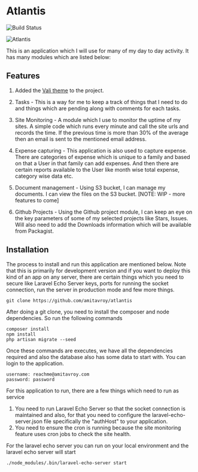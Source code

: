 # Atlantis

![Build Status](https://img.shields.io/travis/amitavroy/atlantis.svg)

![Atlantis](https://d15dxe0kapai5v.cloudfront.net/misc/primt_02.jpg)

This is an application which I will use for many of my day to day activity. It has many modules which are listed below:

## Features
1. Added the [Vali theme](https://pratikborsadiya.in/vali-admin/) to the project.

2. Tasks - This is a way for me to keep a track of things that I need to do and things which are pending along with comments for each tasks.

3. Site Monitoring - A module which I use to monitor the uptime of my sites. A simple code which runs every minute and call the site urls and records the time. If the previous time is more than 30% of the average then an email is sent to the mentioned email address.

4. Expense capturing - This application is also used to capture expense. There are categories of expense which is unique to a family and based on that a User in that family can add expenses. And then there are certain reports available to the User like month wise total expense, category wise data etc.

5. Document management - Using S3 bucket, I can manage my documents. I can view the files on the S3 bucket. [NOTE: WIP - more features to come]

6. Github Projects - Using the Github project module, I can keep an eye on the key parameters of some of my selected projects like Stars, Issues. Will also need to add the Downloads information which will be available from Packagist.

## Installation
The process to install and run this application are mentioned below. Note that this is primarily for development version and if you want to deploy this kind of an app on any server, there are certain things which you need to secure like Laravel Echo Server keys, ports for running the socket connection, run the server in production mode and few more things.

```
git clone https://github.com/amitavroy/atlantis
```

After doing a git clone, you need to install the composer and node dependencies. So run the following commands

```
composer install
npm install
php artisan migrate --seed
```

Once these commands are executes, we have all the dependencies required and also the database also has some data to start with. You can login to the application.

```
username: reachme@amitavroy.com
password: password
```

For this application to run, there are a few things which need to run as service 
1. You need to run Laravel Echo Server so that the socket connection is maintained and also, for that you need to configure the laravel-echo-server.json file specifically the "authHost" to your application.
2. You need to ensure the cron is running because the site monitoring feature uses cron jobs to check the site health.

For the laravel echo server you can run on your local environment and the laravel echo server will start
```
./node_modules/.bin/laravel-echo-server start
```
